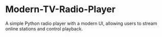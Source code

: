 # Modern-TV-Radio-Player
A simple Python radio player with a modern UI, allowing users to stream online stations and control playback.
